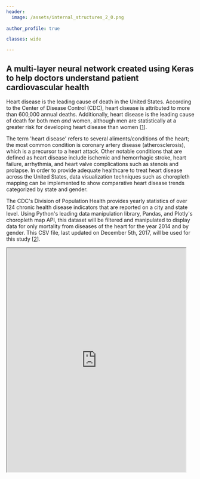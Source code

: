 ```yaml
---
header:
  image: /assets/internal_structures_2_0.png
  
author_profile: true

classes: wide

---
```


## A multi-layer neural network created using Keras to help doctors understand patient cardiovascular health 

Heart disease is the leading cause of death in the United States. According to the Center of Disease Control (CDC), heart disease is attributed to more than 600,000 annual deaths. Additionally, heart disease is the leading cause of death for both men _and_ women, although men are statistically at a greater risk for developing heart disease than women [[1](https://www.cdc.gov/heartdisease/facts.htm)]. 

The term 'heart disease' refers to several aliments/conditions of the heart; the most common condition is coronary artery disease (atherosclerosis), which is a precursor to a heart attack. Other notable conditions that are defined as heart disease include ischemic and hemorrhagic stroke, heart failure, arrhythmia, and heart valve complications such as stenois and prolapse. In order to provide adequate healthcare to treat heart disease across the United States, data visualization techniques such as choropleth mapping can be implemented to show comparative heart disease trends categorized by state and gender. 

The CDC's Division of Population Health provides yearly statistics of over 124 chronic health disease indicators that are reported on a city and state level. Using Python's leading data manipulation library, Pandas, and Plotly's choropleth map API, this dataset will be filtered and manipulated to display data for only mortality from diseases of the heart for the year 2014 and by gender. This CSV file, last updated on December 5th, 2017, will be used for this study [[2](https://chronicdata.cdc.gov/api/views/g4ie-h725/rows.csv?accessType=DOWNLOAD&api_foundry=true)].


<!-- <iframe src = "https://public.tableau.com/shared/PRSC2K6K8?:showVizHome=no&:embed=true" width="95%" height="600"></iframe> -->

<iframe src = "https://public.tableau.com/views/PrevalenceofHeartDiseaseintheUnitedStates20144_0/Dashboard1?:showVizHome=no&:embed=true" width="95%" height="600"></iframe>




